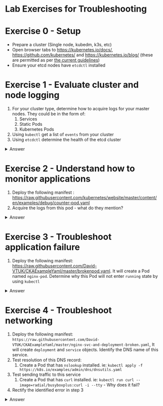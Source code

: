 # Lab Exercises for Troubleshooting

# Exercise 0 - Setup

* Prepare a cluster (Single node, kubedm, k3s, etc)
* Open browser tabs to https://kubernetes.io/docs/, https://github.com/kubernetes/ and  https://kubernetes.io/blog/ (these are permitted as per [the current guidelines](https://docs.linuxfoundation.org/tc-docs/certification/certification-resources-allowed#certified-kubernetes-administrator-cka-and-cerified-kubernetes-application-developer-ckad))
* Ensure your etcd nodes have `etcdctl` installed

# Exercise 1 - Evaluate cluster and node logging

1. For your cluster type, determine how to acquire logs for your master nodes. They could be in the form of:
    1. Services
    2. Static Pods
    3. Kubernetes Pods
2. Using `kubectl` get a list of `events` from your cluster
3. Using `etcdctl` determine the health of the etcd cluster


<details><summary>Answer</summary>

1. 1 Is dependent on how the cluster was made and potentially which OS's were used.

```shell
kubectl get events
```

```shell
etcdctl cluster-health
```
</details>

# Exercise 2 - Understand how to monitor applications

1. Deploy the following manifest : https://raw.githubusercontent.com/kubernetes/website/master/content/en/examples/debug/counter-pod.yaml
2. Acquire the logs from this pod - what do they mention?

<details><summary>Answer</summary>

```shell
kubectl logs counter
0: Sun Feb 14 19:09:01 UTC 2021
1: Sun Feb 14 19:09:02 UTC 2021
2: Sun Feb 14 19:09:03 UTC 2021
3: Sun Feb 14 19:09:04 UTC 202
```
</details>

# Exercise 3 - Troubleshoot application failure

1. Deploy the following manifest: https://raw.githubusercontent.com/David-VTUK/CKAExampleYaml/master/brokenpod.yaml. It will create a Pod named `nginx-pod`. Determine why this Pod will not enter `running` state by using `kubectl`

<details><summary>Answer</summary>

```shell
kubectl describe pod nginx-pod
..
  Normal   BackOff    4m55s (x7 over 6m56s)  kubelet            Back-off pulling image "nginx:invalidversion"
..
```

</details>

# Exercise 4 - Troubleshoot networking

1. Deploy the following manifest: `https://raw.githubusercontent.com/David-VTUK/CKAExampleYaml/master/nginx-svc-and-deployment-broken.yaml`, It will create `deployment` and `service` objects. Identify the DNS name of this service.
2. Test resolution of this DNS record:
   1. Create a Pod that has `nslookup` installed. ie: `kubectl apply -f https://k8s.io/examples/admin/dns/dnsutils.yaml`
3. Test sending traffic to this service
   1. Create a Pod that has `curl` installed. ie: `kubectl run curl --image=radial/busyboxplus:curl -i --tty` - Why does it fail?
4. Rectify the identified error in step 3

<details><summary>Answer</summary>

```shell
nginx-service.default.svc.cluster.local
```

```shell
kubectl apply -f https://k8s.io/examples/admin/dns/dnsutils.yaml
kubectl exec -it dnsutils sh
/ # nslookup nginx-service.default.svc.cluster.local
Server:		10.96.0.10
Address:	10.96.0.10#53

Name:	nginx-service.default.svc.cluster.local
Address: 10.99.41.254
```

```shell
kubectl run curl --image=radial/busyboxplus:curl -i --tty
If you don't see a command prompt, try pressing enter.
[ root@curl:/ ]$ curl nginx-service.default.svc.cluster.local
curl: (7) Failed to connect to nginx-service.default.svc.cluster.local port 80: Connection refused
```

Check service:

```shell
kubectl describe service nginx-service
Name:              nginx-service
Namespace:         default
Labels:            <none>
Annotations:       <none>
Selector:          app=nginx
Type:              ClusterIP
IP Families:       <none>
IP:                10.99.41.254
IPs:               10.99.41.254
Port:              <unset>  80/TCP
TargetPort:        8080/TCP
Endpoints:         10.244.1.18:8080,10.244.1.19:8080,10.244.1.20:8080
Session Affinity:  None
Events:            <none>
```

Note:

* Service is listening on port 80
* Service has a endpoint list, with target port of 8080
* Test `curl` directly against pod:

```shell
curl 10.244.1.18:8080
curl: (7) Failed to connect to 10.244.1.18 port 8080: Connection refused
```

Port 8080 isn't listening, check the pod config:

```shell
kubectl describe po nginx-deployment-5d59d67564-bk9xb | grep -i "port:"
    Port:           80/TCP
```
The service is trying to forward traffic to port 8080 on the container, but the container is only listening on port 80. Reconfigure the `service` object, ie:

```shell
kubectl edit service nginx-service
Replace targetPort: 8080 with targetPort: 80
```

Retest:

```shell
 curl nginx-service.default.svc.cluster.local
<!DOCTYPE html>
<html>
<head>
<title>Welcome to nginx!</title>
```

</details>

